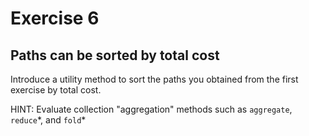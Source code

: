 # Exercise 6

## Paths can be sorted by total cost

Introduce a utility method to sort the paths you obtained from the first exercise by total cost.

HINT: Evaluate collection "aggregation" methods such as `aggregate`, `reduce`\*, and `fold`\*